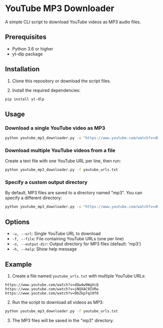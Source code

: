 # YouTube MP3 Downloader

A simple CLI script to download YouTube videos as MP3 audio files.

## Prerequisites

- Python 3.6 or higher
- yt-dlp package

## Installation

1. Clone this repository or download the script files.

2. Install the required dependencies:

```bash
pip install yt-dlp
```

## Usage

### Download a single YouTube video as MP3

```bash
python youtube_mp3_downloader.py -u "https://www.youtube.com/watch?v=dQw4w9WgXcQ"
```

### Download multiple YouTube videos from a file

Create a text file with one YouTube URL per line, then run:

```bash
python youtube_mp3_downloader.py -f youtube_urls.txt
```

### Specify a custom output directory

By default, MP3 files are saved to a directory named "mp3". You can specify a different directory:

```bash
python youtube_mp3_downloader.py -u "https://www.youtube.com/watch?v=dQw4w9WgXcQ" -o "my_music"
```

## Options

- `-u, --url`: Single YouTube URL to download
- `-f, --file`: File containing YouTube URLs (one per line)
- `-o, --output-dir`: Output directory for MP3 files (default: 'mp3')
- `-h, --help`: Show help message

## Example

1. Create a file named `youtube_urls.txt` with multiple YouTube URLs:

```
https://www.youtube.com/watch?v=dQw4w9WgXcQ
https://www.youtube.com/watch?v=jNQXAC9IVRw
https://www.youtube.com/watch?v=9bZkp7q19f0
```

2. Run the script to download all videos as MP3:

```bash
python youtube_mp3_downloader.py -f youtube_urls.txt
```

3. The MP3 files will be saved in the "mp3" directory.
